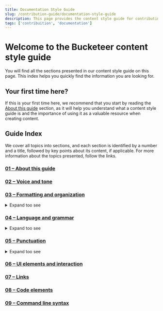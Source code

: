 ```yaml
---
title: Documentation Style Guide
slug: /contribution-guide/documentation-style-guide
description: This page provides the content style guide for contributing with documentation. 
tags: ['contribuition', 'documentation']
---
```


# Welcome to the Bucketeer content style guide

You will find all the sections presented in our content style guide on this page. This index helps you quickly find the information you are looking for.

## Your first time here?

If this is your first time here, we recommend that you start by reading the [About this guide](01-about-this-guide.md) section, as it will help you understand what a content style guide is and the importance of using it as a valuable resource when creating content.

## Guide Index

We cover all topics into sections, and each section is identified by a number and a title, followed by key points about its content, if applicable. For more information about the topics presented, follow the links.

### [01 – About this guide](01-about-this-guide.md)

### [02 – Voice and tone](02-voice-and-tone.md)

### [03 – Formatting and organization](03-formatting-and-organization.md)

<details>
  <summary>Expand too see</summary>
  <p>
    <br/> <a href="03-formatting-and-organization.md#date-and-time">Dates and time</a>
    <br/> <a href="03-formatting-and-organization.md#images-and-graphs">Images and graphs</a>
    <br/> <a href="03-formatting-and-organization.md#use-of-examples">Use of examples</a>
    <br/> <a href="03-formatting-and-organization.md#headings">Headings</a>
    <br/> <a href="03-formatting-and-organization.md#notes-and-notices">Notes and notices</a>
    <br/> <a href="03-formatting-and-organization.md#numbers">Numbers</a>
    <br/> <a href="03-formatting-and-organization.md#tables">Tables</a>
    <br/> <a href="03-formatting-and-organization.md#text-formatting">Text-formatting</a>
  </p>
</details>

### [04 – Language and grammar](04-language-and-grammar.md)

<details>
  <summary>Expand too see</summary>
  <p>
    <br/> <a href="04-language-and-grammar.md#abbreviations-and-acronyms">Abbreviations and acronyms</a>
    <br/> <a href="04-language-and-grammar.md#active-voice">Active voice</a>
    <br/> <a href="04-language-and-grammar.md#capitalization">Capitalization</a>
    <br/> <a href="04-language-and-grammar.md#contractions">Contractions</a>
    <br/> <a href="04-language-and-grammar.md#pronouns">Pronouns</a>
    <br/> <a href="04-language-and-grammar.md#sentence-structure">Sentence structure</a>
  </p>
</details>

### [05 – Punctuation](05-punctuation.md)

<details>
  <summary>Expand too see</summary>
  <p>
    <br/> <a href="05-punctuation.md#apostrophes">Apostrophes</a>
    <br/> <a href="05-punctuation.md#colons">Colons</a>
    <br/> <a href="05-punctuation.md#commas">Commas</a>
    <br/> <a href="05-punctuation.md#dashes-and-hyphens">Dashes and hyphens</a>
    <br/> <a href="05-punctuation.md#question-marks">Question marks</a>
    <br/> <a href="05-punctuation.md#exclamation-points">Exclamation points</a>
    <br/> <a href="05-punctuation.md#quotation-marks">Quotation marks </a>
  </p>
</details>

### [06 – UI elements and interaction](06-ui-elements-and-interaction.md)

### [07 – Links](07-links.md)

### [08 – Code elements](08-code-elements.md)

### [09 – Command line syntax](09-command-line-syntax.md)

<!--
#TODO:
- [ ] Add a section "API reference code comments", to cover aspects like how to format parameters or methods.
-->